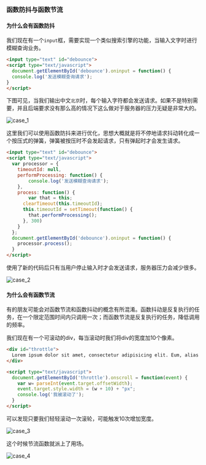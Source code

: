 ### 函数防抖与函数节流



#### 为什么会有函数防抖

我们现在有一个`input`框，需要实现一个类似搜索引擎的功能，当输入文字时进行模糊查询业务。

```html
<input type="text" id="debounce">
<script type="text/javascript">
  document.getElementById('debounce').oninput = function() {
  console.log('发送模糊查询请求');
}
</script>
```

下图可见，当我们输出中文`北京`时，每个输入字符都会发送请求。如果不是特别需要，并且后端要求没有那么高的情况下这么做对于服务器的压力无疑是非常大的。

![case_1](C:\Users\Administrator\Desktop\前端学习血汗屎\javascript-interview\coding\防抖与节流\举个例子\images\case_1.png)

这里我们可以使用函数防抖来进行优化，思想大概就是将不停地请求抖动转化成一个按压式的弹簧，弹簧被按压时不会发起请求，只有弹起时才会发生请求。

```html
<input type="text" id="debounce">
<script type="text/javascript">
  var processor = {  
    timeoutId: null,
    performProcessing: function() {
    	console.log('发送模糊查询请求');
    },
  	process: function() {
  		var that = this;
      clearTimeout(this.timeoutId);    
      this.timeoutId = setTimeout(function() {
        that.performProcessing();
      }, 300)
  	}
  };
  document.getElementById('debounce').oninput = function() {
  	processor.process();
  }
</script>
```



使用了新的代码后只有当用户停止输入时才会发送请求，服务器压力会减少很多。

![case_2](C:\Users\Administrator\Desktop\前端学习血汗屎\javascript-interview\coding\防抖与节流\举个例子\images\case_2.png)



#### 为什么会有函数节流

有的朋友可能会对函数节流和函数抖动的概念有所混淆。函数抖动是反复执行的任务，在一个限定范围时间内只调用一次；而函数节流是反复执行的任务，降低调用的频率。



我们现在有一个可滚动的div，每当滚动时我们将div的宽度加10个像素。

```html
<div id="throttle">
  Lorem ipsum dolor sit amet, consectetur adipisicing elit. Eum, alias reprehenderit! Dolore voluptatum atque praesentium eius soluta vel ducimus nesciunt eligendi provident ea adipisci voluptatibus, culpa repellat ut alias amet.
</div>

<script type="text/javascript">
  document.getElementById('throttle').onscroll = function(event) {
    var w= parseInt(event.target.offsetWidth);
    event.target.style.width = (w + 10) + "px";
    console.log('我被滚动了');
  }
</script>
```



可以发现只要我们轻轻滚动一次滚轮，可能触发10次增加宽度。

![case_3](C:\Users\Administrator\Desktop\前端学习血汗屎\javascript-interview\coding\防抖与节流\举个例子\images\case_3.png)

这个时候节流函数就派上了用场。



![case_4](C:\Users\Administrator\Desktop\前端学习血汗屎\javascript-interview\coding\防抖与节流\举个例子\images\case_4.png)